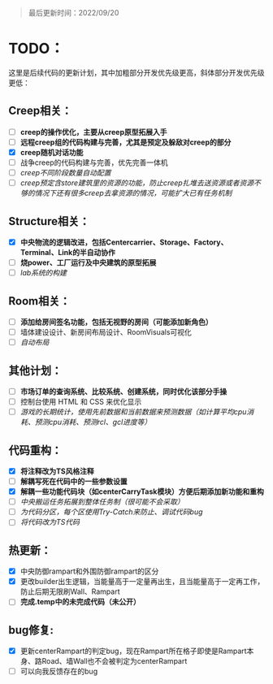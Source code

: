 > 最后更新时间：2022/09/20

# TODO：

这里是后续代码的更新计划，其中加粗部分开发优先级更高，斜体部分开发优先级更低：

## Creep相关：
- [ ] **creep的操作优化，主要从creep原型拓展入手**
- [ ] **远程creep组的代码构建与完善，尤其是预定及躲敌对creep的部分**
- [x] **creep随机对话功能**
- [ ] 战争creep的代码构建与完善，优先完善一体机
- [ ] *creep不同阶段数量自动配置*
- [ ] *creep预定含store建筑里的资源的功能，防止creep扎堆去送资源或者资源不够的情况下还有很多creep去拿资源的情况，可能扩大已有任务机制*

## Structure相关：
- [x] **中央物流的逻辑改进，包括Centercarrier、Storage、Factory、Terminal、Link的半自动协作**
- [ ] **烧power、工厂运行及中央建筑的原型拓展**
- [ ] *lab系统的构建*

## Room相关：
- [ ] **添加给房间签名功能，包括无视野的房间（可能添加新角色）**
- [ ] 墙体建设设计、新房间布局设计、RoomVisuals可视化
- [ ] *自动布局*

## 其他计划：
- [ ] **市场订单的查询系统、比较系统、创建系统，同时优化该部分手操**
- [ ] 控制台使用 HTML 和 CSS 来优化显示
- [ ] *游戏的长期统计，使用先前数据和当前数据来预测数据（如计算平均cpu消耗、预测cpu消耗、预测rcl、gcl进度等）*

## 代码重构：
- [x] **将注释改为TS风格注释**
- [ ] **解耦写死在代码中的一些参数设置**
- [x] **解耦一些功能代码块（如centerCarryTask模块）方便后期添加新功能和重构**
- [ ] *中央搬运任务拓展到整体任务制（很可能不会采取）*
- [ ] *为代码分区，每个区使用Try-Catch来防止、调试代码bug*
- [ ] *将代码改为TS代码*

## 热更新：
- [x] 中央防御rampart和外围防御rampart的区分
- [x] 更改builder出生逻辑，当能量高于一定量再出生，且当能量高于一定再工作，防止后期无限刷Wall、Rampart
- [ ] **完成.temp中的未完成代码（未公开）**

## bug修复:
- [x] 更新centerRampart的判定bug，现在Rampart所在格子即使是Rampart本身、路Road、墙Wall也不会被判定为centerRampart
- [ ] 可以向我反馈存在的bug
